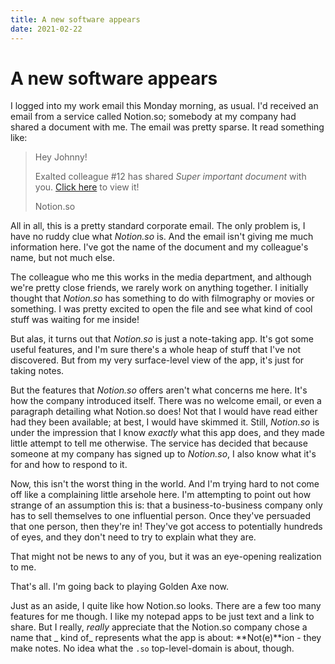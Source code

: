 ```yaml
---
title: A new software appears
date: 2021-02-22
---
```


# A new software appears

I logged into my work email this Monday morning, as usual. I'd received an email from a service called Notion.so; somebody at my company had shared a document with me. The email was pretty sparse. It read something like:

> Hey Johnny!
>
> Exalted colleague #12 has shared _Super important document_ with you. [Click here](https://www.youtube.com/watch?v=dQw4w9WgXcQ) to view it!
>
> Notion.so

All in all, this is a pretty standard corporate email. The only problem is, I have no ruddy clue what _Notion.so_ is. And the email isn't giving me much information here. I've got the name of the document and my colleague's name, but not much else.

The colleague who me this works in the media department, and although we're pretty close friends, we rarely work on anything together. I initially thought that _Notion.so_ has something to do with filmography or movies or something. I was pretty excited to open the file and see what kind of cool stuff was waiting for me inside!

But alas, it turns out that _Notion.so_ is just a note-taking app. It's got some useful features, and I'm sure there's a whole heap of stuff that I've not discovered. But from my very surface-level view of the app, it's just for taking notes.

But the features that _Notion.so_ offers aren't what concerns me here. It's how the company introduced itself. There was no welcome email, or even a paragraph detailing what Notion.so does! Not that I would have read either had they been available; at best, I would have skimmed it. Still, _Notion.so_ is under the impression that I know _exactly_ what this app does, and they made little attempt to tell me otherwise. The service has decided that because someone at my company has signed up to _Notion.so_, I also know what it's for and how to respond to it.

Now, this isn't the worst thing in the world. And I'm trying hard to not come off like a complaining little arsehole here. I'm attempting to point out how strange of an assumption this is: that a business-to-business company only has to sell themselves to one influential person. Once they've persuaded that one person, then they're in! They've got access to potentially hundreds of eyes, and they don't need to try to explain what they are.

That might not be news to any of you, but it was an eye-opening realization to me. 

That's all. I'm going back to playing Golden Axe now. 

Just as an aside, I quite like how Notion.so looks. There are a few too many features for me though. I like my notepad apps to be just text and a link to share. But I really, _really_ appreciate that the Notion.so company chose a name that _ kind of_ represents what the app is about: **Not(e)**ion - they make notes. No idea what the `.so` top-level-domain is about, though.

